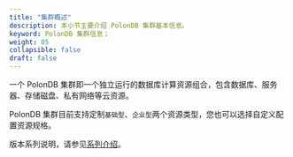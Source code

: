 ```yaml
---
title: "集群概述"
description: 本小节主要介绍 PolonDB 集群基本信息。 
keyword: PolonDB 集群信息；
weight: 05
collapsible: false
draft: false
---
```



一个 PolonDB 集群即一个独立运行的数据库计算资源组合，包含数据库、服务器、存储磁盘、私有网络等云资源。

PolonDB 集群目前支持定制`基础型`、`企业型`两个资源类型，您也可以选择自定义配置资源规格。

版本系列说明，请参见[系列介绍](../../../intro/specification)。
